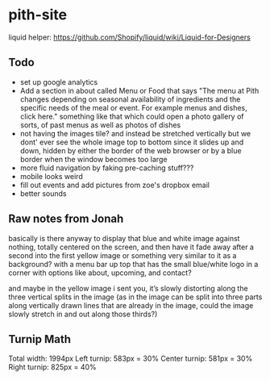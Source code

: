 # pith-site

liquid helper: https://github.com/Shopify/liquid/wiki/Liquid-for-Designers

## Todo

* set up google analytics
* Add a section in about called Menu or Food that says "The menu at Pith changes depending on seasonal availability of ingredients and the specific needs of the meal or event. For example menus and dishes, click here." something like that
which could open a photo gallery of sorts, of past menus as well as photos of dishes
* not having the images tile? and instead be stretched vertically
but we dont' ever see the whole image top to bottom since it slides up and down, hidden by either the border of the web browser or by a blue border when the window becomes too large
* more fluid navigation by faking pre-caching stuff???
* mobile looks weird
* fill out events and add pictures from zoe's dropbox email
* better sounds

## Raw notes from Jonah

basically is there anyway to display that blue and white image against nothing, totally centered on the screen, and then have it fade away after a second into the first yellow image or something very similar to it as a background? with a menu bar up top that has the small blue/white logo in a corner with options like about, upcoming, and contact?

and maybe in the yellow image i sent you, it’s slowly distorting along the three vertical splits in the image (as in the image can be split into three parts along vertically drawn lines that are already in the image, could the image slowly stretch in and out along those thirds?)


## Turnip Math

Total width: 1994px
Left turnip: 583px = 30%
Center turnip: 581px = 30%
Right turnip: 825px = 40%
